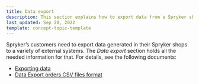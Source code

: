 ```yaml
---
title: Data export
description: This section explains how to export data from a Spryker shop to an external system
last_updated: Sep 20, 2022
template: concept-topic-template
---
```


Spryker’s customers need to export data generated in their Spryker shops to a variety of external systems. The _Data export_ section holds all the needed information for that. For details, see the following documents:
* [Exporting data](/docs/scos/dev/data-export/{{page.version}}/data-export.html)
* [Data Export orders CSV files format](/docs/scos/dev/data-export/{{page.version}}/data-export-orders-.csv-files-format.html)